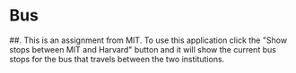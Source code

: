 # Bus
##. This is an assignment from MIT. To use this application click the "Show stops between MIT and Harvard" button and it will show the current bus stops for the bus that travels between the two institutions.
